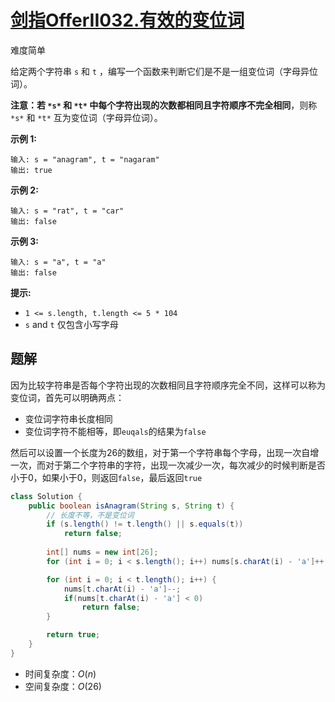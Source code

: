 # [剑指OfferII032.有效的变位词](https://leetcode-cn.com/problems/dKk3P7/)

难度简单

给定两个字符串 `s` 和 `t` ，编写一个函数来判断它们是不是一组变位词（字母异位词）。

**注意：**若 `*s*` 和 `*t*` 中每个字符出现的次数都相同且**字符顺序不完全相同**，则称 `*s*` 和 `*t*` 互为变位词（字母异位词）。

 

**示例 1:**

```
输入: s = "anagram", t = "nagaram"
输出: true
```

**示例 2:**

```
输入: s = "rat", t = "car"
输出: false
```

**示例 3:**

```
输入: s = "a", t = "a"
输出: false
```

 

**提示:**

- `1 <= s.length, t.length <= 5 * 104`
- `s` and `t` 仅包含小写字母

##  题解

因为比较字符串是否每个字符出现的次数相同且字符顺序完全不同，这样可以称为变位词，首先可以明确两点：

* 变位词字符串长度相同
* 变位词字符不能相等，即`euqals`的结果为`false`

然后可以设置一个长度为26的数组，对于第一个字符串每个字母，出现一次自增一次，而对于第二个字符串的字符，出现一次减少一次，每次减少的时候判断是否小于0，如果小于0，则返回`false`，最后返回`true`

```java
class Solution {
    public boolean isAnagram(String s, String t) {
        // 长度不等，不是变位词
        if (s.length() != t.length() || s.equals(t)) 
            return false;
        
        int[] nums = new int[26];
        for (int i = 0; i < s.length(); i++) nums[s.charAt(i) - 'a']++;

        for (int i = 0; i < t.length(); i++) {
            nums[t.charAt(i) - 'a']--;
            if(nums[t.charAt(i) - 'a'] < 0)
                return false;
        }

        return true;
    }
}
```

* 时间复杂度：$O(n)$
* 空间复杂度：$O(26)$